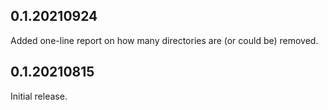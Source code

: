 0.1.20210924
------------

Added one-line report on how many directories are (or could be) removed.

0.1.20210815
------------

Initial release.

